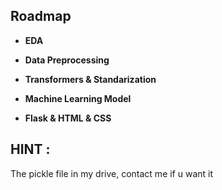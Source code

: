 
## Roadmap

- **EDA**

- **Data Preprocessing**

- **Transformers & Standarization**

- **Machine Learning Model**

- **Flask & HTML & CSS**




## HINT :
The pickle file in my drive, contact me if u want it
